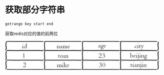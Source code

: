 # 获取部分字符串

```text
getrange key start end
```

获取redis对应的值的前两位

![](../../.gitbook/assets/image%20%2830%29.png)



